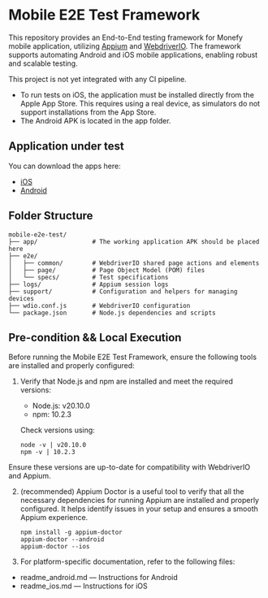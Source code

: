 # Mobile E2E Test Framework

This repository provides an End-to-End testing framework for Monefy mobile application, utilizing [Appium](http://appium.io/docs/en/latest/) and [WebdriverIO](https://webdriver.io). The framework supports automating Android and iOS mobile applications, enabling robust and scalable testing.

This project is not yet integrated with any CI pipeline.
- To run tests on iOS, the application must be installed directly from the Apple App Store. This requires using a real device, as simulators do not support installations from the App Store.
- The Android APK is located in the app folder.

## Application under test

You can download the apps here:
- [iOS](https://itunes.apple.com/us/app/monefy-money-manager/id1212024409?)
- [Android](https://play.google.com/store/apps/details?id=com.monefy.app.lite)

## Folder Structure

```
mobile-e2e-test/
├── app/               # The working application APK should be placed here
├── e2e/
│   ├── common/        # WebdriverIO shared page actions and elements
│   ├── page/          # Page Object Model (POM) files
│   └── specs/         # Test specifications
├── logs/              # Appium session logs 
├── support/           # Configuration and helpers for managing devices
├── wdio.conf.js       # WebdriverIO configuration
└── package.json       # Node.js dependencies and scripts
```

## Pre-condition && Local Execution 

Before running the Mobile E2E Test Framework, ensure the following tools are installed and properly configured:

1. Verify that Node.js and npm are installed and meet the required versions:

   - Node.js: v20.10.0
   - npm: 10.2.3

   Check versions using:

   ```
   node -v | v20.10.0
   npm -v | 10.2.3
   ```

Ensure these versions are up-to-date for compatibility with WebdriverIO and Appium.

2. (recommended) Appium Doctor is a useful tool to verify that all the necessary dependencies for running Appium are installed and properly configured. It helps identify issues in your setup and ensures a smooth Appium experience.
   ```
   npm install -g appium-doctor
   appium-doctor --android
   appium-doctor --ios
   ```

3. For platform-specific documentation, refer to the following files:
- readme_android.md — Instructions for Android
- readme_ios.md — Instructions for iOS



